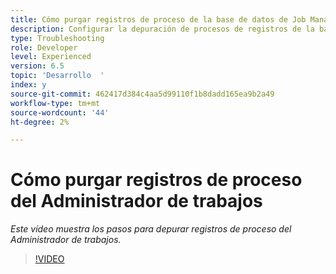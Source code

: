 ```yaml
---
title: Cómo purgar registros de proceso de la base de datos de Job Manager
description: Configurar la depuración de procesos de registros de la base de datos de Job Manager
type: Troubleshooting
role: Developer
level: Experienced
version: 6.5
topic: 'Desarrollo  '
index: y
source-git-commit: 462417d384c4aa5d99110f1b8dadd165ea9b2a49
workflow-type: tm+mt
source-wordcount: '44'
ht-degree: 2%

---
```


# Cómo purgar registros de proceso del Administrador de trabajos

*Este vídeo muestra los pasos para depurar registros de proceso del Administrador de trabajos.*

>[!VIDEO](https://video.tv.adobe.com/v/335577?quality=9&learn=on)
